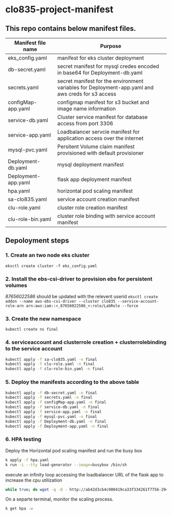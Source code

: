 # clo835-project-manifest

## This repo contains below manifest files.
|Manifest file name | Purpose|
|- |- |
|eks_config.yaml|manifest for eks cluster deployment|
|db-secret.yaml|secret manifest for mysql credes encoded in base64 for Deployment-db.yaml|
|secrets.yaml|secret manifest for the environment variables for Deployment-app.yaml and aws creds for s3 access|
|configMap-app.yaml|configmap manifest for s3 bucket and image name information |
|service-db.yaml| Cluster service manifest for database access from port 3306 |
|service-app.yaml| Loadbalancer servcie manifest for application access over the internet |
|mysql-pvc.yaml| Persitent Volume claim manifest provisioned with default provisioner |
|Deployment-db.yaml |mysql deployment manifest|
|Deployment-app.yaml|flask app deployment manifest|
|hpa.yaml |horizontal pod scaling manifest|
|sa-clo835.yaml|service account creation manifest|
|clu-role.yaml|cluster role creation manifest|
|clu-role-bin.yaml|cluster role binding with service account manifest|         
                    
## Depoloyment steps



### 1. Create an two node eks cluster

`eksctl create cluster -f eks_config.yaml`

### 2. Install the ebs-csi-driver to provision ebs for persistent volumes 
_87656022586_ should be updated with the relevent userid
`eksctl create addon --name aws-ebs-csi-driver --cluster clo835 --service-account-role-arn arn:aws:iam::<_87656022586_>:role/LabRole --force`

### 3. Create the new namespace 

`kubectl create ns final`

### 4. serviceaccount and clusterrole creation + clusterrolebinding to the service account

```bash
kubectl apply -f sa-clo835.yaml -n final
kubectl apply -f clu-role.yaml -n final
kubectl apply -f clu-role-bin.yaml -n final
```

### 5. Deploy the manifests according to the above table

```bash
kubectl apply -f db-secret.yaml -n final
kubectl apply -f secrets.yaml -n final
kubectl apply -f configMap-app.yaml -n final
kubectl apply -f service-db.yaml -n final
kubectl apply -f service-app.yaml -n final
kubectl apply -f mysql-pvc.yaml -n final
kubectl apply -f Deployment-db.yaml -n final
kubectl apply -f Deployment-app.yaml -n final
```

### 6. HPA testing
Deploy the Horizontal pod scaling manifest and run the busy box
```bash
k apply -f hpa.yaml
k run -i --tty load-generator --image=busybox /bin/sh
```
execute an infinity loop accessing the loadbalancer URL of the flask app to increase the cpu utilization

```bash
while true; do wget -q -O - http://ab42d3cb4c900419ca33f334261f7756-294325994.us-east-1.elb.amazonaws.com:81; done
```
On a separte terminal, monitor the scaling process.
```bash
k get hpa -w
```


